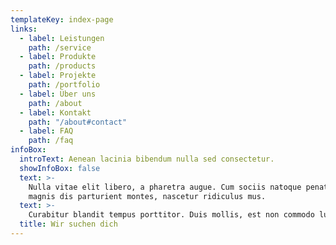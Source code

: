 ```yaml
---
templateKey: index-page
links:
  - label: Leistungen
    path: /service
  - label: Produkte
    path: /products
  - label: Projekte
    path: /portfolio
  - label: Über uns
    path: /about
  - label: Kontakt
    path: "/about#contact"
  - label: FAQ
    path: /faq
infoBox:
  introText: Aenean lacinia bibendum nulla sed consectetur.
  showInfoBox: false
  text: >-
    Nulla vitae elit libero, a pharetra augue. Cum sociis natoque penatibus et
    magnis dis parturient montes, nascetur ridiculus mus.
  text: >-
    Curabitur blandit tempus porttitor. Duis mollis, est non commodo luctus, nisi erat porttitor ligula, eget lacinia odio sem nec elit. Maecenas faucibus mollis interdum. Sed posuere consectetur est at lobortis. Lorem ipsum dolor sit amet, consectetur adipiscing elit. Integer posuere erat a ante.
  title: Wir suchen dich
---
```

